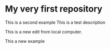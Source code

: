 # My very first repository 
This is a second example
This is a test description

This is a new edit from local computer. 

This a new example
